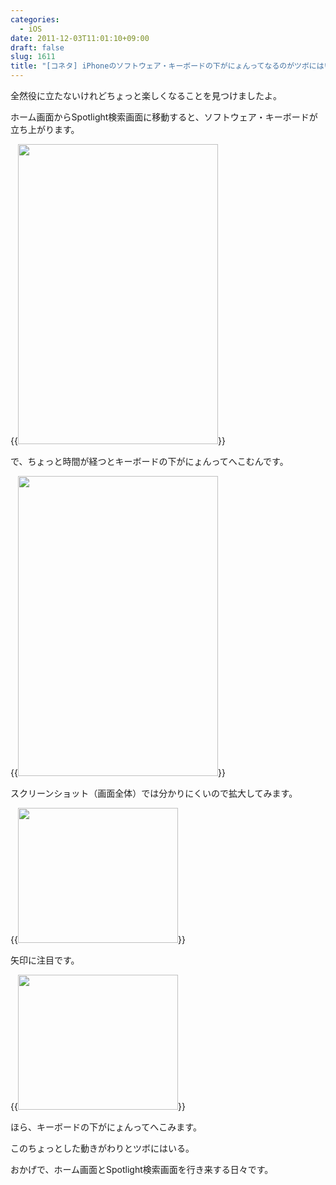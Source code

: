 ```yaml
---
categories:
  - iOS
date: 2011-12-03T11:01:10+09:00
draft: false
slug: 1611
title: "[コネタ] iPhoneのソフトウェア・キーボードの下がにょんってなるのがツボにはいる"
---
```


全然役に立たないけれどちょっと楽しくなることを見つけましたよ。

ホーム画面からSpotlight検索画面に移動すると、ソフトウェア・キーボードが立ち上がります。

{{<img alt="" src="/images/2011/12/1611_1.png" width="320" height="480">}}

で、ちょっと時間が経つとキーボードの下がにょんってへこむんです。

{{<img alt="" src="/images/2011/12/1611_2.png" width="320" height="480">}}

スクリーンショット（画面全体）では分かりにくいので拡大してみます。

{{<img alt="" src="/images/2011/12/1611_3.png" width="256" height="216">}}

矢印に注目です。

{{<img alt="" src="/images/2011/12/1611_4.png" width="256" height="216">}}

ほら、キーボードの下がにょんってへこみます。

このちょっとした動きがわりとツボにはいる。

おかげで、ホーム画面とSpotlight検索画面を行き来する日々です。
